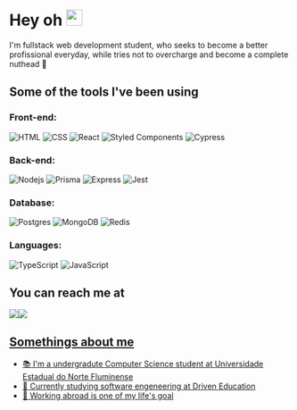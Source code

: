  # Hey oh <img src="https://github.com/TheDudeThatCode/TheDudeThatCode/blob/master/Assets/Hi.gif" width="29px" height="29px">
I'm fullstack web development student, who seeks to become a better profissional everyday, while tries not to overcharge and become a complete nuthead 👾

## Some of the tools I've been using
### Front-end:
  ![HTML](https://img.shields.io/badge/HTML5-E34F26?style=for-the-badge&logo=html5&logoColor=white)
  ![CSS](https://img.shields.io/badge/CSS3-1572B6?style=for-the-badge&logo=css3&logoColor=white)
  ![React](https://img.shields.io/badge/React-20232A?style=for-the-badge&logo=react&logoColor=61DAFB)
  ![Styled Components](https://img.shields.io/badge/styled--components-DB7093?style=for-the-badge&logo=styled-components&logoColor=white)
  ![Cypress](https://img.shields.io/badge/Cypress-17202C?style=for-the-badge&logo=cypress&logoColor=white)
  
 ### Back-end:
  ![Nodejs](https://img.shields.io/badge/Node.js-43853D?style=for-the-badge&logo=node.js&logoColor=white)
  ![Prisma](https://img.shields.io/badge/Prisma-3982CE?style=for-the-badge&logo=Prisma&logoColor=white)
  ![Express](https://img.shields.io/badge/Express-43853D?style=for-the-badge&logo=Express&logoColor=black)
  ![Jest](https://img.shields.io/badge/Jest-C21325?style=for-the-badge&logo=jest&logoColor=white)
  
### Database: 
  ![Postgres](https://img.shields.io/badge/PostgreSQL-316192?style=for-the-badge&logo=postgresql&logoColor=white)
  ![MongoDB](https://img.shields.io/badge/MongoDB-%234ea94b.svg?style=for-the-badge&logo=mongodb&logoColor=white)
  ![Redis](https://img.shields.io/badge/redis-%23DD0031.svg?&style=for-the-badge&logo=redis&logoColor=white)
  
  ### Languages:
  ![TypeScript](https://img.shields.io/badge/TypeScript-007ACC?style=for-the-badge&logo=typescript&logoColor=white)
  ![JavaScript](https://img.shields.io/badge/javascript-%23323330.svg?style=for-the-badge&logo=javascript&logoColor=%23F7DF1E)


## You can reach me at
<p>
  </a> <a href="https://www.linkedin.com/in/julianaklen/" target="_blank"><img src="https://img.shields.io/badge/-LinkedIn-%230077B5?style=for-the-badge&logo=linkedin&logoColor=white" target="_blank"></a><a href="mailto:juliana.rkg544@gmail.com"><img src="https://img.shields.io/badge/Gmail-D14836?style=for-the-badge&logo=gmail&logoColor=white" target="blank"></ a>
</p>

  
## Somethings about me
  - 📚  I'm a undergradute Computer Science student at Universidade Estadual do Norte Fluminense
  - 🌱  Currently studying software engeneering at Driven Education
  - 🎯  Working abroad is one of my life's goal
  
  
 
